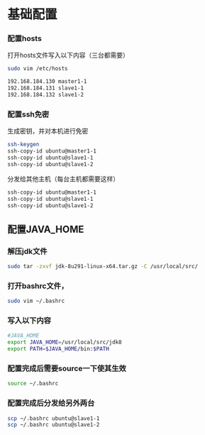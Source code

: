 # 基础配置

### 配置hosts

打开hosts文件写入以下内容（三台都需要）

```bash
sudo vim /etc/hosts 
```

```bash
192.168.184.130 master1-1
192.168.184.131 slave1-1
192.168.184.132 slave1-2
```

### 配置ssh免密

生成密钥，并对本机进行免密

```bash
ssh-keygen
ssh-copy-id ubuntu@master1-1
ssh-copy-id ubuntu@slave1-1
ssh-copy-id ubuntu@slave1-2
```

分发给其他主机（每台主机都需要这样）

```bash
ssh-copy-id ubuntu@master1-1
ssh-copy-id ubuntu@slave1-1
ssh-copy-id ubuntu@slave1-2
```

## 配置JAVA_HOME

### 解压jdk文件

```bash
sudo tar -zxvf jdk-8u291-linux-x64.tar.gz -C /usr/local/src/
```

### 打开bashrc文件，

```bash
sudo vim ~/.bashrc
```

### 写入以下内容

```bash
#JAVA_HOME
export JAVA_HOME=/usr/local/src/jdk8
export PATH=$JAVA_HOME/bin:$PATH
```

### 配置完成后需要source一下使其生效

```bash
source ~/.bashrc
```

### 配置完成后分发给另外两台

```bash
scp ~/.bashrc ubuntu@slave1-1
scp ~/.bashrc ubuntu@slave1-2
```